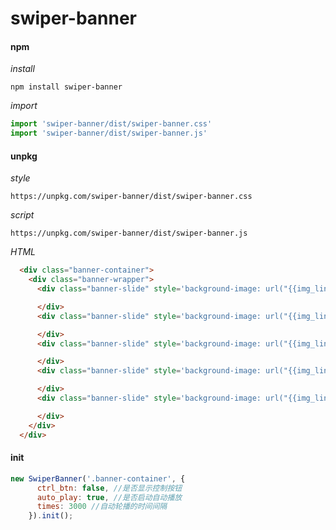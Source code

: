 # swiper-banner

#### npm 
*install*
```
npm install swiper-banner
```

*import*
```javascript
import 'swiper-banner/dist/swiper-banner.css'
import 'swiper-banner/dist/swiper-banner.js'
```

#### unpkg

*style*
```
https://unpkg.com/swiper-banner/dist/swiper-banner.css
```

*script*
```
https://unpkg.com/swiper-banner/dist/swiper-banner.js
```


*HTML*
```html
  <div class="banner-container">
    <div class="banner-wrapper">
      <div class="banner-slide" style='background-image: url("{{img_link}}")'>

      </div>
      <div class="banner-slide" style='background-image: url("{{img_link}}")'>

      </div>
      <div class="banner-slide" style='background-image: url("{{img_link}}")'>

      </div>
      <div class="banner-slide" style='background-image: url("{{img_link}}")'>

      </div>
      <div class="banner-slide" style='background-image: url("{{img_link}}")'>

      </div>
    </div>
  </div>
```


#### init
```javascript
new SwiperBanner('.banner-container', {
      ctrl_btn: false, //是否显示控制按钮
      auto_play: true, //是否启动自动播放
      times: 3000 //自动轮播的时间间隔
    }).init();
```
